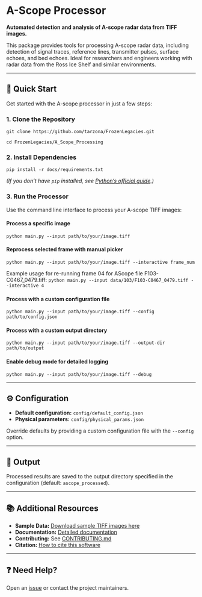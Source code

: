 # A-Scope Processor

**Automated detection and analysis of A-scope radar data from TIFF images.**

This package provides tools for processing A-scope radar data, including detection of signal traces, reference lines, transmitter pulses, surface echoes, and bed echoes. Ideal for researchers and engineers working with radar data from the Ross Ice Shelf and similar environments.

---

## 🚀 Quick Start

Get started with the A-scope processor in just a few steps:

### 1. Clone the Repository

`git clone https://github.com/tarzona/FrozenLegacies.git`

`cd FrozenLegacies/A_Scope_Processing`


### 2. Install Dependencies

`pip install -r docs/requirements.txt`

*(If you don’t have `pip` installed, see [Python’s official guide](https://pip.pypa.io/en/stable/installation/).)*

### 3. Run the Processor

Use the command line interface to process your A-scope TIFF images:
#### Process a specific image

`python main.py --input path/to/your/image.tiff`

#### Reprocess selected frame with manual picker 
`python main.py --input path/to/your/image.tiff --interactive frame_num`  

Example usage for re-running frame 04 for AScope file F103-C0467_0479.tiff:  `python main.py --input data/103/F103-C0467_0479.tiff --interactive 4`

#### Process with a custom configuration file

`python main.py --input path/to/your/image.tiff --config path/to/config.json`

#### Process with a custom output directory

`python main.py --input path/to/your/image.tiff --output-dir path/to/output`

#### Enable debug mode for detailed logging

`python main.py --input path/to/your/image.tiff --debug`


---

## ⚙️ Configuration

- **Default configuration:** `config/default_config.json`
- **Physical parameters:** `config/physical_params.json`

Override defaults by providing a custom configuration file with the `--config` option.

---

## 📂 Output

Processed results are saved to the output directory specified in the configuration (default: `ascope_processed`).

---

## 📚 Additional Resources

- **Sample Data:** [Download sample TIFF images here](#)
- **Documentation:** [Detailed documentation](#)
- **Contributing:** See [CONTRIBUTING.md](CONTRIBUTING.md)
- **Citation:** [How to cite this software](#)

---

## ❓ Need Help?

Open an [issue](https://github.com/tarzona/FrozenLegacies/issues) or contact the project maintainers.




